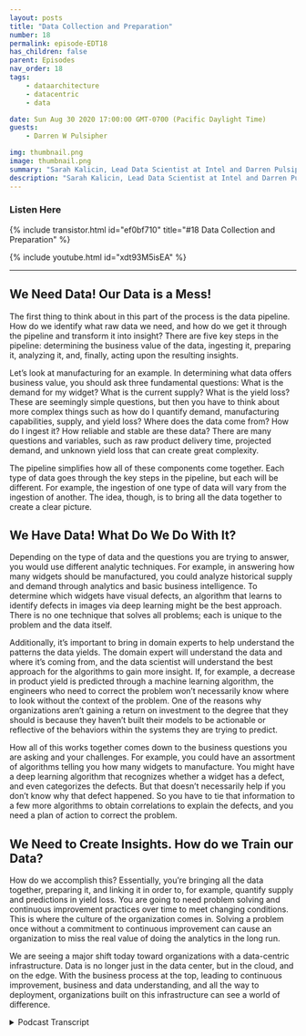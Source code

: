 ```yaml
---
layout: posts
title: "Data Collection and Preparation"
number: 18
permalink: episode-EDT18
has_children: false
parent: Episodes
nav_order: 18
tags:
    - dataarchitecture
    - datacentric
    - data

date: Sun Aug 30 2020 17:00:00 GMT-0700 (Pacific Daylight Time)
guests:
    - Darren W Pulsipher

img: thumbnail.png
image: thumbnail.png
summary: "Sarah Kalicin, Lead Data Scientist at Intel and Darren Pulsipher, Chief Solution Architect, Public Sector at Intel talk about the process and benefits of data collection and preparation in becoming a data-centric organization. This is step two in the journey of becoming a data-centric organization."
description: "Sarah Kalicin, Lead Data Scientist at Intel and Darren Pulsipher, Chief Solution Architect, Public Sector at Intel talk about the process and benefits of data collection and preparation in becoming a data-centric organization. This is step two in the journey of becoming a data-centric organization."
---
```


<div>
<h3>Listen Here</h3>
{% include transistor.html id="ef0bf710" title="#18 Data Collection and Preparation" %}

{% include youtube.html id="xdt93M5isEA" %}
</div>

---

## We Need Data!  Our Data is a Mess! 

The first thing to think about in this part of the process is the data pipeline. How do we identify what raw data we need, and how do we get it through the pipeline and transform it into insight? There are five key steps in the pipeline: determining the business value of the data, ingesting it, preparing it, analyzing it, and, finally, acting upon the resulting insights.

Let’s look at manufacturing for an example. In determining what data offers business value, you should ask three fundamental questions: What is the demand for my widget? What is the current supply? What is the yield loss? These are seemingly simple questions, but then you have to think about more complex things such as how do I quantify demand, manufacturing capabilities, supply, and yield loss? Where does the data come from? How do I ingest it? How reliable and stable are these data? There are many questions and variables, such as raw product delivery time, projected demand, and unknown yield loss that can create great complexity.

The pipeline simplifies how all of these components come together. Each type of data goes through the key steps in the pipeline, but each will be different. For example, the ingestion of one type of data will vary from the ingestion of another. The idea, though, is to bring all the data together to create a clear picture.


## We Have Data! What Do We Do With It? 

Depending on the type of data and the questions you are trying to answer, you would use different analytic techniques. For example, in answering how many widgets should be manufactured, you could analyze historical supply and demand through analytics and basic business intelligence. To determine which widgets have visual defects, an algorithm that learns to identify defects in images via deep learning might be the best approach. There is no one technique that solves all problems; each is unique to the problem and the data itself.

Additionally, it’s important to bring in domain experts to help understand the patterns the data yields. The domain expert will understand the data and where it’s coming from, and the data scientist will understand the best approach for the algorithms to gain more insight. If, for example, a decrease in product yield is predicted through a machine learning algorithm, the engineers who need to correct the problem won’t necessarily know where to look without the context of the problem. One of the reasons why organizations aren’t gaining a return on investment to the degree that they should is because they haven’t built their models to be actionable or reflective of the behaviors within the systems they are trying to predict.

How all of this works together comes down to the business questions you are asking and your challenges. For example, you could have an assortment of algorithms telling you how many widgets to manufacture. You might have a deep learning algorithm that recognizes whether a widget has a defect, and even categorizes the defects. But that doesn’t necessarily help if you don’t know why that defect happened. So you have to tie that information to a few more algorithms to obtain correlations to explain the defects, and you need a plan of action to correct the problem.

## We Need to Create Insights. How do we Train our Data? 

How do we accomplish this? Essentially, you’re bringing all the data together, preparing it, and linking it in order to, for example, quantify supply and predictions in yield loss. You are going to need problem solving and continuous improvement practices over time to meet changing conditions. This is where the culture of the organization comes in. Solving a problem once without a commitment to continuous improvement can cause an organization to miss the real value of doing the analytics in the long run.

We are seeing a major shift today toward organizations with a data-centric infrastructure. Data is no longer just in the data center, but in the cloud, and on the edge. With the business process at the top, leading to continuous improvement, business and data understanding, and all the way to deployment, organizations built on this infrastructure can see a world of difference.
 



<details>
<summary> Podcast Transcript </summary>

<p></p>

</details>
